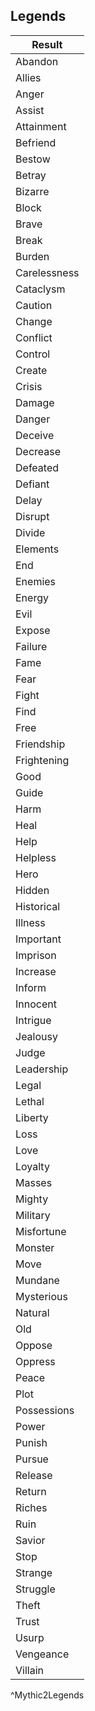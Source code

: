 ## Legends
| Result       |
| ------------ |
| Abandon      |
| Allies       |
| Anger        |
| Assist       |
| Attainment   |
| Befriend     |
| Bestow       |
| Betray       |
| Bizarre      |
| Block        |
| Brave        |
| Break        |
| Burden       |
| Carelessness |
| Cataclysm    |
| Caution      |
| Change       |
| Conflict     |
| Control      |
| Create       |
| Crisis       |
| Damage       |
| Danger       |
| Deceive      |
| Decrease     |
| Defeated     |
| Defiant      |
| Delay        |
| Disrupt      |
| Divide       |
| Elements     |
| End          |
| Enemies      |
| Energy       |
| Evil         |
| Expose       |
| Failure      |
| Fame         |
| Fear         |
| Fight        |
| Find         |
| Free         |
| Friendship   |
| Frightening  |
| Good         |
| Guide        |
| Harm         |
| Heal         |
| Help         |
| Helpless     |
| Hero         |
| Hidden       |
| Historical   |
| Illness      |
| Important    |
| Imprison     |
| Increase     |
| Inform       |
| Innocent     |
| Intrigue     |
| Jealousy     |
| Judge        |
| Leadership   |
| Legal        |
| Lethal       |
| Liberty      |
| Loss         |
| Love         |
| Loyalty      |
| Masses       |
| Mighty       |
| Military     |
| Misfortune   |
| Monster      |
| Move         |
| Mundane      |
| Mysterious   |
| Natural      |
| Old          |
| Oppose       |
| Oppress      |
| Peace        |
| Plot         |
| Possessions  |
| Power        |
| Punish       |
| Pursue       |
| Release      |
| Return       |
| Riches       |
| Ruin         |
| Savior       |
| Stop         |
| Strange      |
| Struggle     |
| Theft        |
| Trust        |
| Usurp        |
| Vengeance    |
| Villain      |
^Mythic2Legends